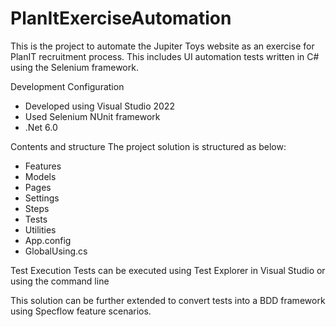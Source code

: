 # PlanItExerciseAutomation
This is the project to automate the Jupiter Toys website as an exercise for PlanIT recruitment process. 
This includes UI automation tests written in C# using the Selenium framework. 

Development Configuration
- Developed using Visual Studio 2022
- Used Selenium NUnit framework
- .Net 6.0

Contents and structure
  The project solution is structured as below: 
  - Features
  - Models
  - Pages
  - Settings
  - Steps
  - Tests
  - Utilities
  - App.config
  - GlobalUsing.cs

Test Execution
Tests can be executed using Test Explorer in Visual Studio or using the command line

This solution can be further extended to convert tests into a BDD framework using Specflow feature scenarios.
